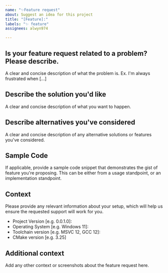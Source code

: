 ```yaml
---
name: "✨Feature request"
about: Suggest an idea for this project
title: "[Feature]:"
labels: "✨ feature"
assignees: alwyn974

---
```


## Is your feature request related to a problem? Please describe.
A clear and concise description of what the problem is. Ex. I'm always frustrated when [...]

## Describe the solution you'd like
A clear and concise description of what you want to happen.

## Describe alternatives you've considered
A clear and concise description of any alternative solutions or features you've considered.

## Sample Code
If applicable, provide a sample code snippet that demonstrates the gist of feature you're proposing. This can be either from a usage standpoint, or an implementation standpoint.

## Context
Please provide any relevant information about your setup, which will help us ensure the requested support will work for you.

* Project Version [e.g. 0.0.1.0]:
* Operating System [e.g. Windows 11]:
* Toolchain version [e.g. MSVC 12, GCC 12]:
* CMake version [e.g. 3.25]

## Additional context
Add any other context or screenshots about the feature request here.
